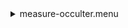 <details><summary>measure-occulter.menu</summary><blockquote><pre><details><summary>measure-occulter.cbk</summary><blockquote><pre><details><summary>ND_IN.rcp</summary><blockquote><pre>nd in
</pre></blockquote></details><details><summary>Exposure_80.rcp</summary><blockquote><pre>exposure 80
</pre></blockquote></details><details><summary>dark_01wave_1beam_16sums_16rep_BOTH.rcp</summary><blockquote><pre>shut	in
for 16
data	rcam	both	656.28	16
data	rcam	both	656.28	16
endfor
</pre></blockquote></details><details><summary>530_FW.rcp</summary><blockquote><pre>prefilterrange 530
</pre></blockquote></details><details><summary>530_01wave_2beam_16sums_16rep_BOTH.rcp</summary><blockquote><pre>data	rcam	both	530.30	16
data	tcam	both	530.30	16
data	rcam	both	530.30	16
data	tcam	both	530.30	16
data	rcam	both	530.30	16
data	tcam	both	530.30	16
data	rcam	both	530.30	16
data	tcam	both	530.30	16
data	rcam	both	530.30	16
data	tcam	both	530.30	16
data	rcam	both	530.30	16
data	tcam	both	530.30	16
data	rcam	both	530.30	16
data	tcam	both	530.30	16
data	rcam	both	530.30	16
data	tcam	both	530.30	16
data	rcam	both	530.30	16
data	tcam	both	530.30	16
data	rcam	both	530.30	16
data	tcam	both	530.30	16
data	rcam	both	530.30	16
data	tcam	both	530.30	16
data	rcam	both	530.30	16
data	tcam	both	530.30	16
data	rcam	both	530.30	16
data	tcam	both	530.30	16
data	rcam	both	530.30	16
data	tcam	both	530.30	16
data	rcam	both	530.30	16
data	tcam	both	530.30	16
data	rcam	both	530.30	16
data	tcam	both	530.30	16
endfor
</pre></blockquote></details><details><summary>637_FW.rcp</summary><blockquote><pre>prefilterrange 637
</pre></blockquote></details><details><summary>637_01wave_2beam_16sums_16rep_BOTH.rcp</summary><blockquote><pre>data	rcam	both	637.40	16
data	tcam	both	637.40	16
data	rcam	both	637.40	16
data	tcam	both	637.40	16
data	rcam	both	637.40	16
data	tcam	both	637.40	16
data	rcam	both	637.40	16
data	tcam	both	637.40	16
data	rcam	both	637.40	16
data	tcam	both	637.40	16
data	rcam	both	637.40	16
data	tcam	both	637.40	16
data	rcam	both	637.40	16
data	tcam	both	637.40	16
data	rcam	both	637.40	16
data	tcam	both	637.40	16
data	rcam	both	637.40	16
data	tcam	both	637.40	16
data	rcam	both	637.40	16
data	tcam	both	637.40	16
data	rcam	both	637.40	16
data	tcam	both	637.40	16
data	rcam	both	637.40	16
data	tcam	both	637.40	16
data	rcam	both	637.40	16
data	tcam	both	637.40	16
data	rcam	both	637.40	16
data	tcam	both	637.40	16
data	rcam	both	637.40	16
data	tcam	both	637.40	16
data	rcam	both	637.40	16
data	tcam	both	637.40	16
endfor
</pre></blockquote></details><details><summary>656_FW.rcp</summary><blockquote><pre>prefilterrange 656
</pre></blockquote></details><details><summary>656_01wave_2beam_16sums_16rep_BOTH.rcp</summary><blockquote><pre>data	rcam	both	656.28	16
data	tcam	both	656.28	16
data	rcam	both	656.28	16
data	tcam	both	656.28	16
data	rcam	both	656.28	16
data	tcam	both	656.28	16
data	rcam	both	656.28	16
data	tcam	both	656.28	16
data	rcam	both	656.28	16
data	tcam	both	656.28	16
data	rcam	both	656.28	16
data	tcam	both	656.28	16
data	rcam	both	656.28	16
data	tcam	both	656.28	16
data	rcam	both	656.28	16
data	tcam	both	656.28	16
data	rcam	both	656.28	16
data	tcam	both	656.28	16
data	rcam	both	656.28	16
data	tcam	both	656.28	16
data	rcam	both	656.28	16
data	tcam	both	656.28	16
data	rcam	both	656.28	16
data	tcam	both	656.28	16
data	rcam	both	656.28	16
data	tcam	both	656.28	16
data	rcam	both	656.28	16
data	tcam	both	656.28	16
data	rcam	both	656.28	16
data	tcam	both	656.28	16
data	rcam	both	656.28	16
data	tcam	both	656.28	16
endfor
</pre></blockquote></details><details><summary>691_FW.rcp</summary><blockquote><pre>prefilterrange 691
</pre></blockquote></details><details><summary>691_01wave_2beam_16sums_16rep_BOTH.rcp</summary><blockquote><pre>data	rcam	both	691.80	16
data	tcam	both	691.80	16
data	rcam	both	691.80	16
data	tcam	both	691.80	16
data	rcam	both	691.80	16
data	tcam	both	691.80	16
data	rcam	both	691.80	16
data	tcam	both	691.80	16
data	rcam	both	691.80	16
data	tcam	both	691.80	16
data	rcam	both	691.80	16
data	tcam	both	691.80	16
data	rcam	both	691.80	16
data	tcam	both	691.80	16
data	rcam	both	691.80	16
data	tcam	both	691.80	16
data	rcam	both	691.80	16
data	tcam	both	691.80	16
data	rcam	both	691.80	16
data	tcam	both	691.80	16
data	rcam	both	691.80	16
data	tcam	both	691.80	16
data	rcam	both	691.80	16
data	tcam	both	691.80	16
data	rcam	both	691.80	16
data	tcam	both	691.80	16
data	rcam	both	691.80	16
data	tcam	both	691.80	16
data	rcam	both	691.80	16
data	tcam	both	691.80	16
data	rcam	both	691.80	16
data	tcam	both	691.80	16
endfor
</pre></blockquote></details><details><summary>706_FW.rcp</summary><blockquote><pre>prefilterrange 706
</pre></blockquote></details><details><summary>706_01wave_2beam_16sums_16rep_BOTH.rcp</summary><blockquote><pre>data	rcam	both	706.20	16
data	tcam	both	706.20	16
data	rcam	both	706.20	16
data	tcam	both	706.20	16
data	rcam	both	706.20	16
data	tcam	both	706.20	16
data	rcam	both	706.20	16
data	tcam	both	706.20	16
data	rcam	both	706.20	16
data	tcam	both	706.20	16
data	rcam	both	706.20	16
data	tcam	both	706.20	16
data	rcam	both	706.20	16
data	tcam	both	706.20	16
data	rcam	both	706.20	16
data	tcam	both	706.20	16
data	rcam	both	706.20	16
data	tcam	both	706.20	16
data	rcam	both	706.20	16
data	tcam	both	706.20	16
data	rcam	both	706.20	16
data	tcam	both	706.20	16
data	rcam	both	706.20	16
data	tcam	both	706.20	16
data	rcam	both	706.20	16
data	tcam	both	706.20	16
data	rcam	both	706.20	16
data	tcam	both	706.20	16
data	rcam	both	706.20	16
data	tcam	both	706.20	16
data	rcam	both	706.20	16
data	tcam	both	706.20	16
endfor
</pre></blockquote></details><details><summary>789_FW.rcp</summary><blockquote><pre>prefilterrange 789
</pre></blockquote></details><details><summary>789_01wave_2beam_16sums_16rep_BOTH.rcp</summary><blockquote><pre>data	rcam	both	789.40	16
data	tcam	both	789.40	16
data	rcam	both	789.40	16
data	tcam	both	789.40	16
data	rcam	both	789.40	16
data	tcam	both	789.40	16
data	rcam	both	789.40	16
data	tcam	both	789.40	16
data	rcam	both	789.40	16
data	tcam	both	789.40	16
data	rcam	both	789.40	16
data	tcam	both	789.40	16
data	rcam	both	789.40	16
data	tcam	both	789.40	16
data	rcam	both	789.40	16
data	tcam	both	789.40	16
data	rcam	both	789.40	16
data	tcam	both	789.40	16
data	rcam	both	789.40	16
data	tcam	both	789.40	16
data	rcam	both	789.40	16
data	tcam	both	789.40	16
data	rcam	both	789.40	16
data	tcam	both	789.40	16
data	rcam	both	789.40	16
data	tcam	both	789.40	16
data	rcam	both	789.40	16
data	tcam	both	789.40	16
data	rcam	both	789.40	16
data	tcam	both	789.40	16
data	rcam	both	789.40	16
data	tcam	both	789.40	16
endfor
</pre></blockquote></details><details><summary>1074_FW.rcp</summary><blockquote><pre>prefilterrange 1074
</pre></blockquote></details><details><summary>1074_01wave_2beam_16sums_16rep_BOTH.rcp</summary><blockquote><pre>data	rcam	both	1074.70	16
data	tcam	both	1074.70	16
data	rcam	both	1074.70	16
data	tcam	both	1074.70	16
data	rcam	both	1074.70	16
data	tcam	both	1074.70	16
data	rcam	both	1074.70	16
data	tcam	both	1074.70	16
data	rcam	both	1074.70	16
data	tcam	both	1074.70	16
data	rcam	both	1074.70	16
data	tcam	both	1074.70	16
data	rcam	both	1074.70	16
data	tcam	both	1074.70	16
data	rcam	both	1074.70	16
data	tcam	both	1074.70	16
data	rcam	both	1074.70	16
data	tcam	both	1074.70	16
data	rcam	both	1074.70	16
data	tcam	both	1074.70	16
data	rcam	both	1074.70	16
data	tcam	both	1074.70	16
data	rcam	both	1074.70	16
data	tcam	both	1074.70	16
data	rcam	both	1074.70	16
data	tcam	both	1074.70	16
data	rcam	both	1074.70	16
data	tcam	both	1074.70	16
data	rcam	both	1074.70	16
data	tcam	both	1074.70	16
data	rcam	both	1074.70	16
data	tcam	both	1074.70	16
endfor
</pre></blockquote></details><details><summary>1079_FW.rcp</summary><blockquote><pre>prefilterrange 1079
</pre></blockquote></details><details><summary>1079_01wave_2beam_16sums_16rep_BOTH.rcp</summary><blockquote><pre>data	rcam	both	1079.80	16
data	tcam	both	1079.80	16
data	rcam	both	1079.80	16
data	tcam	both	1079.80	16
data	rcam	both	1079.80	16
data	tcam	both	1079.80	16
data	rcam	both	1079.80	16
data	tcam	both	1079.80	16
data	rcam	both	1079.80	16
data	tcam	both	1079.80	16
data	rcam	both	1079.80	16
data	tcam	both	1079.80	16
data	rcam	both	1079.80	16
data	tcam	both	1079.80	16
data	rcam	both	1079.80	16
data	tcam	both	1079.80	16
data	rcam	both	1079.80	16
data	tcam	both	1079.80	16
data	rcam	both	1079.80	16
data	tcam	both	1079.80	16
data	rcam	both	1079.80	16
data	tcam	both	1079.80	16
data	rcam	both	1079.80	16
data	tcam	both	1079.80	16
data	rcam	both	1079.80	16
data	tcam	both	1079.80	16
data	rcam	both	1079.80	16
data	tcam	both	1079.80	16
data	rcam	both	1079.80	16
data	tcam	both	1079.80	16
data	rcam	both	1079.80	16
data	tcam	both	1079.80	16
endfor
</pre></blockquote></details><details><summary>1083_FW.rcp</summary><blockquote><pre>prefilterrange 1083
</pre></blockquote></details><details><summary>1083_01wave_2beam_16sums_16rep_BOTH.rcp</summary><blockquote><pre>data	rcam	both	1083.00	16
data	tcam	both	1083.00	16
data	rcam	both	1083.00	16
data	tcam	both	1083.00	16
data	rcam	both	1083.00	16
data	tcam	both	1083.00	16
data	rcam	both	1083.00	16
data	tcam	both	1083.00	16
data	rcam	both	1083.00	16
data	tcam	both	1083.00	16
data	rcam	both	1083.00	16
data	tcam	both	1083.00	16
data	rcam	both	1083.00	16
data	tcam	both	1083.00	16
data	rcam	both	1083.00	16
data	tcam	both	1083.00	16
data	rcam	both	1083.00	16
data	tcam	both	1083.00	16
data	rcam	both	1083.00	16
data	tcam	both	1083.00	16
data	rcam	both	1083.00	16
data	tcam	both	1083.00	16
data	rcam	both	1083.00	16
data	tcam	both	1083.00	16
data	rcam	both	1083.00	16
data	tcam	both	1083.00	16
data	rcam	both	1083.00	16
data	tcam	both	1083.00	16
data	rcam	both	1083.00	16
data	tcam	both	1083.00	16
data	rcam	both	1083.00	16
data	tcam	both	1083.00	16
endfor
</pre></blockquote></details><details><summary>ND_OUT.rcp</summary><blockquote><pre>nd out
</pre></blockquote></details></pre></blockquote></details></pre></blockquote></details>